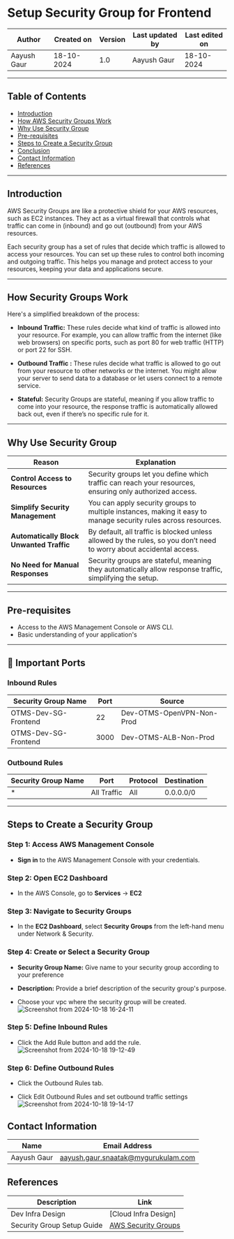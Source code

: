 # Setup Security Group for Frontend

| Author      | Created on   | Version | Last updated by | Last edited on  |
|-------------|--------------|---------|-----------------|-----------------|
| Aayush Gaur  | 18-10-2024   | 1.0     | Aayush Gaur      | 18-10-2024      |

***
## Table of Contents
+ [Introduction](#Introduction)
+ [How AWS Security Groups Work](#How-Do-AWS-Security-Groups-Work)
+ [Why Use Security Group](#Why-Use-Security-Group)
+ [Pre-requisites](#Pre-requisites)
+ [Steps to Create a Security Group](#Steps-to-Create-a-Security-Group)
+ [Conclusion](#Conclusion)
+ [Contact Information](#Contact-Information)
+ [References](#References)
  
***
## Introduction

AWS Security Groups are like a protective shield for your AWS resources, such as EC2 instances. They act as a virtual firewall that controls what traffic can come in (inbound) and go out (outbound) from your AWS resources.

Each security group has a set of rules that decide which traffic is allowed to access your resources. You can set up these rules to control both incoming and outgoing traffic. This helps you manage and protect access to your resources, keeping your data and applications secure.

***

## How Security Groups Work

Here's a simplified breakdown of the process:

- **Inbound Traffic:** These rules decide what kind of traffic is allowed into your resource. For example, you can allow traffic from the internet (like web browsers) on specific ports, such as port 80 for web traffic (HTTP) or port 22 for SSH.

- **Outbound Traffic :** These rules decide what traffic is allowed to go out from your resource to other networks or the internet. You might allow your server to send data to a database or let users connect to a remote service.

- **Stateful:** Security Groups are stateful, meaning if you allow traffic to come into your resource, the response traffic is automatically allowed back out, even if there’s no specific rule for it.

***
## Why Use Security Group

| **Reason**                     | **Explanation**                                                                                 |
|---------------------------------|-----------------------------------------------------------------------------------------------|
| **Control Access to Resources**  | Security groups let you define which traffic can reach your resources, ensuring only authorized access. |
| **Simplify Security Management** | You can apply security groups to multiple instances, making it easy to manage security rules across resources. |
| **Automatically Block Unwanted Traffic** | By default, all traffic is blocked unless allowed by the rules, so you don’t need to worry about accidental access. |
| **No Need for Manual Responses** | Security groups are stateful, meaning they automatically allow response traffic, simplifying the setup. |


***

## Pre-requisites
- Access to the AWS Management Console or AWS CLI.
- Basic understanding of your application's

***
## 🔑 Important Ports

### Inbound Rules

| Security Group Name | Port  | Source                |
|---------------------|-------|-----------------------|
| OTMS-Dev-SG-Frontend | 22    |  Dev-OTMS-OpenVPN-Non-Prod |
| OTMS-Dev-SG-Frontend        | 3000 | Dev-OTMS-ALB-Non-Prod        |

### Outbound Rules

| Security Group Name | Port         | Protocol  | Destination  |
|---------------------|--------------|-----------|--------------|
| *                   | All Traffic  | All       | 0.0.0.0/0    |

*** 

## Steps to Create a Security Group 

### Step 1: Access AWS Management Console
- **Sign in** to the AWS Management Console with your credentials.

### Step 2: Open EC2 Dashboard
- In the AWS Console, go to **Services** → **EC2**

### Step 3: Navigate to Security Groups
- In the **EC2 Dashboard**, select **Security Groups** from the left-hand menu under Network & Security.

### Step 4: Create or Select a Security Group
- **Security Group Name:**  Give name to your security group according to your preference

- **Description:** Provide a brief description of the security group's purpose.

- Choose your vpc where the security group will be created.
![Screenshot from 2024-10-18 16-24-11](https://github.com/user-attachments/assets/feca385a-1c61-4177-87af-c436072ca325)

### Step 5: Define Inbound Rules
- Click the Add Rule button and add the rule.
![Screenshot from 2024-10-18 19-12-49](https://github.com/user-attachments/assets/29c96e33-7897-4f89-90b9-4f8b9a0b35cd)

### Step 6: Define Outbound Rules
- Click the Outbound Rules tab.

- Click Edit Outbound Rules and set outbound traffic settings
![Screenshot from 2024-10-18 19-14-17](https://github.com/user-attachments/assets/4833ae04-38b7-417b-81ab-33b01d1f66a6)

## Contact Information

| Name       | Email Address                              |
|------------|--------------------------------------------|
| Aayush Gaur | aayush.gaur.snaatak@mygurukulam.com       |

## References

| Description               | Link                                                                 |
|---------------------------|----------------------------------------------------------------------|
| Dev Infra Design           | [Cloud Infra Design]
| Security Group Setup Guide | [AWS Security Groups](https://docs.aws.amazon.com/vpc/latest/userguide/vpc-security-groups.html) |




